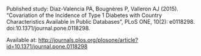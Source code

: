 Published study: 
Diaz-Valencia PA, Bougnères P, Valleron AJ (2015). “Covariation of the Incidence of Type 1 Diabetes with Country Characteristics Available in Public Databases”, PLoS ONE, 10(2): e0118298. doi:10.1371/journal.pone.0118298.

Available at: 
http://journals.plos.org/plosone/article?id=10.1371/journal.pone.0118298
